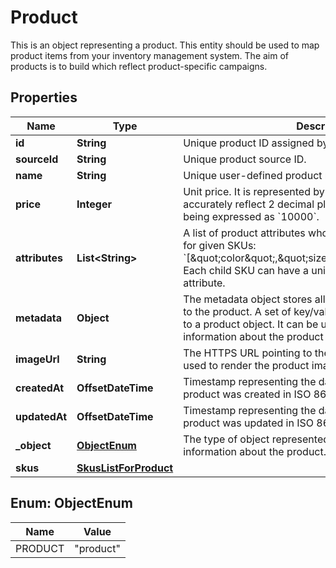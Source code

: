 

# Product

This is an object representing a product.    This entity should be used to map product items from your inventory management system. The aim of products is to build which reflect product-specific campaigns.

## Properties

| Name | Type | Description | Notes |
|------------ | ------------- | ------------- | -------------|
|**id** | **String** | Unique product ID assigned by Voucherify. |  |
|**sourceId** | **String** | Unique product source ID. |  |
|**name** | **String** | Unique user-defined product name. |  |
|**price** | **Integer** | Unit price. It is represented by a value multiplied by 100 to accurately reflect 2 decimal places, such as &#x60;$100.00&#x60; being expressed as &#x60;10000&#x60;. |  |
|**attributes** | **List&lt;String&gt;** | A list of product attributes whose values you can customize for given SKUs: &#x60;[\&quot;color\&quot;,\&quot;size\&quot;,\&quot;ranking\&quot;]&#x60;. Each child SKU can have a unique value for a given attribute. |  |
|**metadata** | **Object** | The metadata object stores all custom attributes assigned to the product. A set of key/value pairs that you can attach to a product object. It can be useful for storing additional information about the product in a structured format. |  |
|**imageUrl** | **String** | The HTTPS URL pointing to the .png or .jpg file that will be used to render the product image. |  [optional] |
|**createdAt** | **OffsetDateTime** | Timestamp representing the date and time when the product was created in ISO 8601 format. |  [optional] |
|**updatedAt** | **OffsetDateTime** | Timestamp representing the date and time when the product was updated in ISO 8601 format. |  [optional] |
|**_object** | [**ObjectEnum**](#ObjectEnum) | The type of object represented by JSON. This object stores information about the product. |  |
|**skus** | [**SkusListForProduct**](SkusListForProduct.md) |  |  [optional] |



## Enum: ObjectEnum

| Name | Value |
|---- | -----|
| PRODUCT | &quot;product&quot; |



